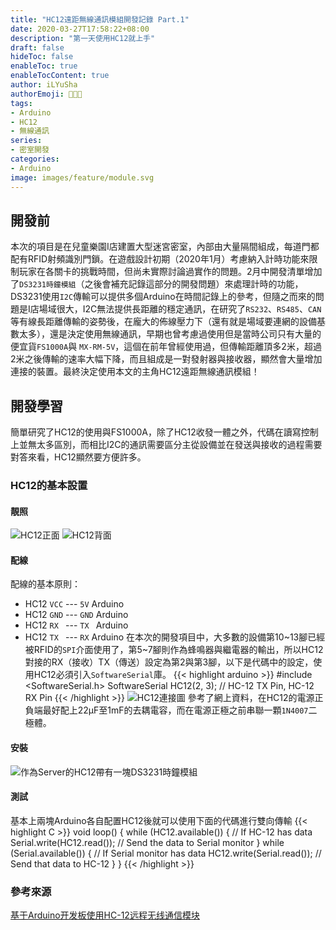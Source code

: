 ```yaml
---
title: "HC12遠距無線通訊模組開發記錄 Part.1"
date: 2020-03-27T17:58:22+08:00
description: "第一天使用HC12就上手"
draft: false
hideToc: false
enableToc: true
enableTocContent: true
author: iLYuSha
authorEmoji: 👩🏿‍🚀
tags: 
- Arduino
- HC12
- 無線通訊
series:
- 密室開發
categories:
- Arduino
image: images/feature/module.svg
---
```

## 開發前
本次的項目是在兒童樂園I店建置大型迷宮密室，內部由大量隔間組成，每道門都配有RFID射頻識別門鎖。在遊戲設計初期（2020年1月）考慮納入計時功能來限制玩家在各關卡的挑戰時間，但尚未實際討論過實作的問題。2月中開發清單增加了`DS3231時鐘模組`（之後會補充記錄這部分的開發問題）來處理計時的功能，DS3231使用`I2C`傳輸可以提供多個Arduino在時間記錄上的參考，但隨之而來的問題是I店場域很大，I2C無法提供長距離的穩定通訊，在研究了`RS232`、`RS485`、`CAN`等有線長距離傳輸的姿勢後，在龐大的佈線壓力下（還有就是場域要連網的設備基數太多），還是決定使用無線通訊，早期也曾考慮過使用但是當時公司只有大量的便宜貨`FS1000A`與 `MX-RM-5V`，這個在前年曾經使用過，但傳輸距離頂多2米，超過2米之後傳輸的速率大幅下降，而且組成是一對發射器與接收器，顯然會大量增加連接的裝置。最終決定使用本文的主角HC12遠距無線通訊模組！
## 開發學習
簡單研究了HC12的使用與FS1000A，除了HC12收發一體之外，代碼在讀寫控制上並無太多區別，而相比I2C的通訊需要區分主從設備並在發送與接收的過程需要對答來看，HC12顯然要方便許多。

### HC12的基本設置
#### 靚照
![HC12正面](/images/post/HC12-module0.png)
![HC12背面](/images/post/HC12-module1.png)
#### 配線
配線的基本原則：
* HC12 `VCC` --- `5V`  Arduino
* HC12 `GND` --- `GND` Arduino
* HC12 `RX ` --- `TX ` Arduino
* HC12 `TX ` --- `RX`  Arduino
在本次的開發項目中，大多數的設備第10~13腳已經被RFID的`SPI`介面使用了，第5~7腳則作為蜂鳴器與繼電器的輸出，所以HC12對接的RX（接收）TX（傳送）設定為第2與第3腳，以下是代碼中的設定，使用HC12必須引入`SoftwareSerial`庫。
{{< highlight arduino >}}
#include <SoftwareSerial.h>
SoftwareSerial HC12(2, 3); // HC-12 TX Pin, HC-12 RX Pin
{{< /highlight >}}
![HC12連接圖](https://www.allaboutcircuits.com/uploads/articles/Hughes_HC12_diagram1.jpg)
參考了網上資料，在HC12的電源正負端最好配上22µF至1mF的去耦電容，而在電源正極之前串聯一顆`1N4007`二極體。
#### 安裝
![作為Server的HC12帶有一塊DS3231時鐘模組](/images/post/HC12-module2.png)
#### 測試
基本上兩塊Arduino各自配置HC12後就可以使用下面的代碼進行雙向傳輸
{{< highlight C >}}
void loop() {
  while (HC12.available()) {        // If HC-12 has data
    Serial.write(HC12.read());      // Send the data to Serial monitor
  }
  while (Serial.available()) {      // If Serial monitor has data
    HC12.write(Serial.read());      // Send that data to HC-12
  }
}
{{< /highlight >}}
### 參考來源
[基于Arduino开发板使用HC-12远程无线通信模块](https://www.yiboard.com/thread-998-1-1.html)